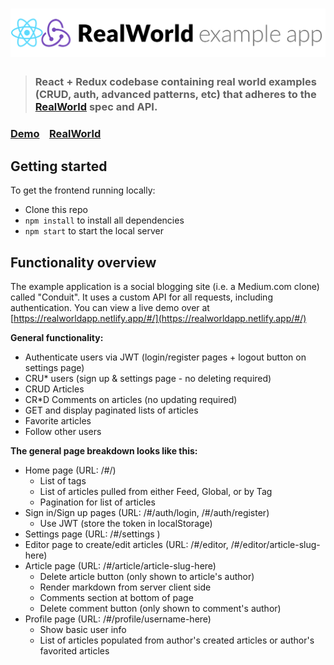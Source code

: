 # ![React + Redux Example App](project-logo.png)

> ### React + Redux codebase containing real world examples (CRUD, auth, advanced patterns, etc) that adheres to the [RealWorld](https://github.com/gothinkster/realworld-example-apps) spec and API.

### [Demo](https://realworldapp.netlify.app/#/)&nbsp;&nbsp;&nbsp;&nbsp;[RealWorld](https://github.com/gothinkster/realworld)


## Getting started

To get the frontend running locally:

- Clone this repo
- `npm install` to install all dependencies
- `npm start` to start the local server


## Functionality overview

The example application is a social blogging site (i.e. a Medium.com clone) called "Conduit". It uses a custom API for all requests, including authentication. You can view a live demo over at [https://realworldapp.netlify.app/#/](https://realworldapp.netlify.app/#/)

**General functionality:**

- Authenticate users via JWT (login/register pages + logout button on settings page)
- CRU\* users (sign up & settings page - no deleting required)
- CRUD Articles
- CR\*D Comments on articles (no updating required)
- GET and display paginated lists of articles
- Favorite articles
- Follow other users

**The general page breakdown looks like this:**

- Home page (URL: /#/)
  - List of tags
  - List of articles pulled from either Feed, Global, or by Tag
  - Pagination for list of articles
- Sign in/Sign up pages (URL: /#/auth/login, /#/auth/register)
  - Use JWT (store the token in localStorage)
- Settings page (URL: /#/settings )
- Editor page to create/edit articles (URL: /#/editor, /#/editor/article-slug-here)
- Article page (URL: /#/article/article-slug-here)
  - Delete article button (only shown to article's author)
  - Render markdown from server client side
  - Comments section at bottom of page
  - Delete comment button (only shown to comment's author)
- Profile page (URL: /#/profile/username-here)
  - Show basic user info
  - List of articles populated from author's created articles or author's favorited articles

<br />
